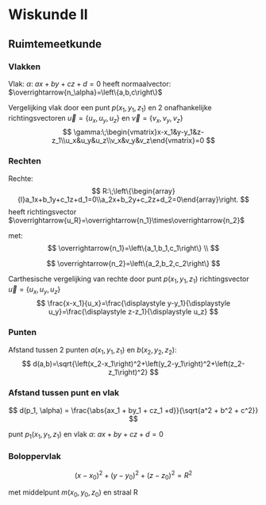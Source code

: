 # Wiskunde II

## Ruimtemeetkunde

### Vlakken

Vlak: $\alpha:\;ax+by+cz+d=0$ heeft normaalvector: $\overrightarrow{n_\alpha}=\left\{a,b,c\right\}$

Vergelijking vlak door een punt $p(x_1,y_1,z_1)$ en 2 onafhankelijke richtingsvectoren $\overrightarrow u=\left\{u_x,u_y,u_z\right\}$ en $\overrightarrow v=\left\{v_x,v_y,v_z\right\}$
$$
\gamma:\;\begin{vmatrix}x-x_1&y-y_1&z-z_1\\u_x&u_y&u_z\\v_x&v_y&v_z\end{vmatrix}=0
$$




### Rechten

Rechte:
$$
R:\;\left\{\begin{array}{l}a_1x+b_1y+c_1z+d_1=0\\a_2x+b_2y+c_2z+d_2=0\end{array}\right.
$$
heeft richtingsvector $\overrightarrow{u_R}=\overrightarrow{n_1}\times\overrightarrow{n_2}$

met:
$$
\overrightarrow{n_1}=\left\{a_1,b_1,c_1\right\} \\
$$

$$
\overrightarrow{n_2}=\left\{a_2,b_2,c_2\right\}
$$

Carthesische vergelijking van rechte door punt $p(x_1,y_1,z_1)$ richtingsvector $\overrightarrow u=\left\{u_x,u_y,u_z\right\}$
$$
\frac{x-x_1}{u_x}=\frac{\displaystyle y-y_1}{\displaystyle u_y}=\frac{\displaystyle z-z_1}{\displaystyle u_z}
$$

### Punten

Afstand tussen 2 punten $a(x_1,y_1,z_1)$ en $b(x_2,y_2,z_2)$:
$$
d(a,b)=\sqrt{\left(x_2-x_1\right)^2+\left(y_2-y_1\right)^2+\left(z_2-z_1\right)^2}
$$

### Afstand tussen punt en vlak

$$
d(p_1, \alpha) = \frac{\abs{ax_1 + by_1 + cz_1 +d}}{\sqrt{a^2 + b^2 + c^2}}
$$

punt $p_1(x_1,y_1,z_1)$ en vlak $\alpha:\;ax+by+cz+d=0$

### Boloppervlak

$$
(x-x_0)^2 + (y-y_0)^2 + (z-z_0)^2 = R^2
$$

met middelpunt $m(x_0,y_0,z_0)$ en straal R
